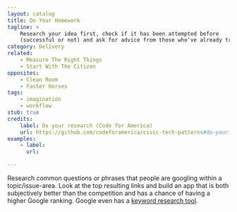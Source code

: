 ```yaml
---
layout: catalog
title: Do Your Homework
tagline: >
    Research your idea first, check if it has been attempted before
    (successful or not) and ask for advice from those who've already tried.
category: Delivery
related:
    - Measure The Right Things
    - Start With The Citizen
opposites:
    - Clean Room
    - Faster Horses
tags:
    - imagination
    - workflow
stub: true
credits:
    label: Do your research (Code for America)
    url: https://github.com/codeforamerica/civic-tech-patterns#do-your-research
examples:
    - label:
      url:

---
```


Research common questions or phrases that people are googling within a topic/issue-area. Look at the top resulting links and build an app that is both subjectively better than the competition and has a chance of having a higher Google ranking. Google even has a [keyword research tool](https://adwords.google.com/KeywordPlanner).
